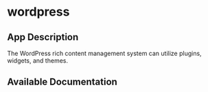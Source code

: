# wordpress

## App Description

The WordPress rich content management system can utilize plugins, widgets, and themes.

## Available Documentation

